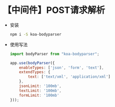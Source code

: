 # 【中间件】POST请求解析

- 安装
    ```bash
    npm i -S koa-bodyparser
    ```

- 使用写法
    ```js
    import bodyParser from "koa-bodyparser";
    ```
    ```js
    app.use(bodyParser({
        enableTypes: ['json', 'form', 'text'],
        extendTypes: {
            text: ['text/xml', 'application/xml']
        },
        jsonLimit: '100mb',
        textLimit: '100mb',
        formLimit: '100mb'
    }));
    ```


